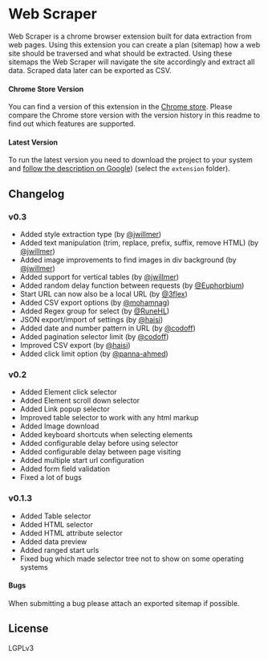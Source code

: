 # Web Scraper
Web Scraper is a chrome browser extension built for data extraction from web 
pages. Using this extension you can create a plan (sitemap) how a web site 
should be traversed and what should be extracted. Using these sitemaps the 
Web Scraper will navigate the site accordingly and extract all data. Scraped 
data later can be exported as CSV.

#### Chrome Store Version
You can find a version of this extension in the [Chrome store][chrome-store]. Please compare the Chrome store version with the version history in this readme to find out which features are supported.

#### Latest Version
To run the latest version you need to download the project to your system and [follow the description on Google][get-started-chrome]) (select the `extension` folder).
 
## Changelog

### v0.3
 * Added style extraction type (by [@jwillmer](https://github.com/jwillmer))
 * Added text manipulation (trim, replace, prefix, suffix, remove HTML) (by [@jwillmer](https://github.com/jwillmer))
 * Added image improvements to find images in div background (by [@jwillmer](https://github.com/jwillmer))
 * Added support for vertical tables (by [@jwillmer](https://github.com/jwillmer))
 * Added random delay function between requests (by [@Euphorbium](https://github.com/Euphorbium))
 * Start URL can now also be a local URL (by [@3flex](https://github.com/3flex))
 * Added CSV export options (by [@mohamnag](https://github.com/mohamnag))
 * Added Regex group for select (by [@RuneHL](https://github.com/RuneHL))
 * JSON export/import of settings (by [@haisi](https://github.com/haisi))
 * Added date and number pattern in URL (by [@codoff](https://github.com/codoff))
 * Added pagination selector limit (by [@codoff](https://github.com/codoff))
 * Improved CSV export (by [@haisi](https://github.com/haisi))
 * Added click limit option (by [@panna-ahmed](https://github.com/panna-ahmed))

### v0.2
 * Added Element click selector
 * Added Element scroll down selector
 * Added Link popup selector
 * Improved table selector to work with any html markup
 * Added Image download
 * Added keyboard shortcuts when selecting elements
 * Added configurable delay before using selector
 * Added configurable delay between page visiting
 * Added multiple start url configuration
 * Added form field validation
 * Fixed a lot of bugs

### v0.1.3
 * Added Table selector
 * Added HTML selector
 * Added HTML attribute selector
 * Added data preview
 * Added ranged start urls
 * Fixed bug which made selector tree not to show on some operating systems

#### Bugs
When submitting a bug please attach an exported sitemap if possible.

## License
LGPLv3

 [chrome-store]: https://chrome.google.com/webstore/detail/web-scraper/jnhgnonknehpejjnehehllkliplmbmhn
 [webscraper.io]: http://webscraper.io/
 [google-groups]: https://groups.google.com/forum/#!forum/web-scraper
 [github-issues]: https://github.com/martinsbalodis/web-scraper-chrome-extension/issues
 [get-started-chrome]: https://developer.chrome.com/extensions/getstarted#unpacked
